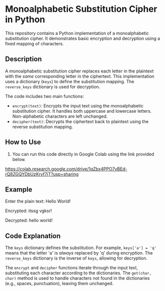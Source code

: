 # Monoalphabetic Substitution Cipher in Python

This repository contains a Python implementation of a monoalphabetic substitution cipher. It demonstrates basic encryption and decryption using a fixed mapping of characters.

## Description

A monoalphabetic substitution cipher replaces each letter in the plaintext with the *same* corresponding letter in the ciphertext. This implementation uses a dictionary (`keys`) to define the substitution mapping. The `reverse_keys` dictionary is used for decryption.

The code includes two main functions:

* `encrypt(text)`: Encrypts the input text using the monoalphabetic substitution cipher. It handles both uppercase and lowercase letters. Non-alphabetic characters are left unchanged.
* `decipher(text)`: Decrypts the ciphertext back to plaintext using the reverse substitution mapping.

## How to Use

1.  You can run this code directly in Google Colab using the link provided below.

https://colab.research.google.com/drive/1qZbx4PPO7yBEd-rQ8ZGQYDbUzKrvf7jT?usp=sharing

## Example

Enter the plain text: Hello World!

Encrypted: itssg vgksr!

Decrypted: hello world!

## Code Explanation

The `keys` dictionary defines the substitution. For example, `keys['a'] = 'q'` means that the letter 'a' is *always* replaced by 'q' during encryption. The `reverse_keys` dictionary is the inverse of `keys`, allowing for decryption.

The `encrypt` and `decipher` functions iterate through the input text, substituting each character according to the dictionaries. The `get(char, char)` method is used to handle characters not found in the dictionaries (e.g., spaces, punctuation), leaving them unchanged.


